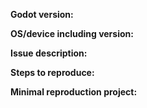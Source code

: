 **Godot version:**
<!-- If thirdparty of self-compiled, specify the build date or commit hash. -->


**OS/device including version:**
<!-- If graphics related, specify also GPU model and drivers. -->


**Issue description:**
<!-- What happened, and what was expected. -->


**Steps to reproduce:**


**Minimal reproduction project:**
<!-- Optional but greatly speeds up debugging. You can drag and drop a zip archive to upload it. -->
